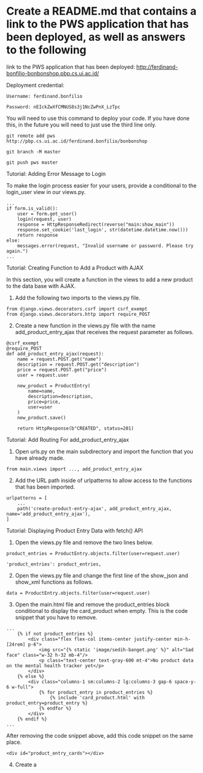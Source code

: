 Create a README.md that contains a link to the PWS application that has been deployed, as well as answers to the following
=

link to the PWS application that has been deployed: http://ferdinand-bonfilio-bonbonshop.pbp.cs.ui.ac.id/ 

Deployment credential:

```
Username: ferdinand.bonfilio

Password: nEIckZwXfCMNUS8s3j1NcZwPnX_LzTpc
```

You will need to use this command to deploy your code. If you have done this, in the future you will need to just use the third line only.

```
git remote add pws http://pbp.cs.ui.ac.id/ferdinand.bonfilio/bonbonshop

git branch -M master

git push pws master
```

Tutorial: Adding Error Message to Login

To make the login process easier for your users, provide a conditional to the login_user view in our views.py.

```
...
if form.is_valid():
    user = form.get_user()
    login(request, user)
    response = HttpResponseRedirect(reverse("main:show_main"))
    response.set_cookie('last_login', str(datetime.datetime.now()))
    return response
else:
    messages.error(request, "Invalid username or password. Please try again.")
...
```

Tutorial: Creating Function to Add a Product with AJAX

In this section, you will create a function in the views to add a new product to the data base with AJAX.

1. Add the following two imports to the views.py file.
```
from django.views.decorators.csrf import csrf_exempt
from django.views.decorators.http import require_POST
```

2. Create a new function in the views.py file with the name add_product_entry_ajax that receives the request parameter as follows.
```
@csrf_exempt
@require_POST
def add_product_entry_ajax(request):
    name = request.POST.get("name")
    description = request.POST.get("description")
    price = request.POST.get("price")
    user = request.user

    new_product = ProductEntry(
        name=name, 
        description=description,
        price=price,
        user=user
    )
    new_product.save()

    return HttpResponse(b"CREATED", status=201)
```

Tutorial: Add Routing For add_product_entry_ajax

1. Open urls.py on the main subdirectory and import the function that you have already made.
```
from main.views import ..., add_product_entry_ajax
```

2. Add the URL path inside of urlpatterns to allow access to the functions that has been imported.
```
urlpatterns = [
    ...
    path('create-product-entry-ajax', add_product_entry_ajax, name='add_product_entry_ajax'),
]
```

Tutorial: Displaying Product Entry Data with fetch() API

1. Open the views.py file and remove the two lines below.
```
product_entries = ProductEntry.objects.filter(user=request.user)

'product_entries': product_entries,
```

2. Open the views.py file and change the first line of the show_json and show_xml functions as follows.
```
data = ProductEntry.objects.filter(user=request.user)
```

3. Open the main.html file and remove the product_entries block conditional to display the card_product when empty. This is the code snippet that you have to remove.
```
...
    {% if not product_entries %}
        <div class="flex flex-col items-center justify-center min-h-[24rem] p-6">
            <img src="{% static 'image/sedih-banget.png' %}" alt="Sad face" class="w-32 h-32 mb-4"/>
            <p class="text-center text-gray-600 mt-4">No product data on the mental health tracker yet</p>
        </div>
    {% else %}
        <div class="columns-1 sm:columns-2 lg:columns-3 gap-6 space-y-6 w-full">
            {% for product_entry in product_entries %}
                {% include 'card_product.html' with product_entry=product_entry %}
            {% endfor %}
        </div>
    {% endif %}
...
```

After removing the code snippet above, add this code snippet on the same place.
```
<div id="product_entry_cards"></div>
```

4. Create a <script> block below the file (before {% endblock content %}) and create a new function in the <script> block with the name getProductEntries.
```
<script>
  async function getProductEntries(){
      return fetch("{% url 'main:show_json' %}").then((res) => res.json())
  }
</script>
```

5. Create a new function on the <script> block with the name refreshProductEntries that is used to refresh products data asynchronously.
```
<script>
    ...
 async function refreshProductEntries() {
    document.getElementById("product_entry_cards").innerHTML = "";
    document.getElementById("product_entry_cards").className = "";
    const productEntries = await getProductEntries();
    let htmlString = "";
    let classNameString = "";

    if (productEntries.length === 0) {
        classNameString = "flex flex-col items-center justify-center min-h-[24rem] p-6";
        htmlString = `
            <div class="flex flex-col items-center justify-center min-h-[24rem] p-6">
                <img src="{% static 'image/sedih-banget.png' %}" alt="Sad face" class="w-32 h-32 mb-4"/>
                <p class="text-center text-gray-600 mt-4">No product data on the mental health tracker yet.</p>
            </div>
        `;
    }
    else {
        classNameString = "columns-1 sm:columns-2 lg:columns-3 gap-6 space-y-6 w-full"
        productEntries.forEach((item) => {
            htmlString += `
            <div class="relative break-inside-avoid">
                <div class="absolute top-2 z-10 left-1/2 -translate-x-1/2 flex items-center -space-x-2">
                    <div class="w-[3rem] h-8 bg-gray-200 rounded-md opacity-80 -rotate-90"></div>
                    <div class="w-[3rem] h-8 bg-gray-200 rounded-md opacity-80 -rotate-90"></div>
                </div>
                <div class="relative top-5 bg-indigo-100 shadow-md rounded-lg mb-6 break-inside-avoid flex flex-col border-2 border-indigo-300 transform rotate-1 hover:rotate-0 transition-transform duration-300">
                    <div class="bg-indigo-200 text-gray-800 p-4 rounded-t-lg border-b-2 border-indigo-300">
                        <h3 class="font-bold text-xl mb-2">${item.fields.name}</h3>
                        <p class="text-gray-600">${item.fields.time}</p>
                    </div>
                    <div class="p-4">
                        <p class="font-semibold text-lg mb-2">My Feeling</p>
                        <p class="text-gray-700 mb-2">
                            <span class="bg-[linear-gradient(to_bottom,transparent_0%,transparent_calc(100%_-_1px),#CDC1FF_calc(100%_-_1px))] bg-[length:100%_1.5rem] pb-1">${item.fields.description}</span>
                        </p>
                        <div class="mt-4">
                            <p class="text-gray-700 font-semibold mb-2">Intensity</p>
                            <div class="relative pt-1">
                                <div class="flex mb-2 items-center justify-between">
                                    <div>
                                        <span class="text-xs font-semibold inline-block py-1 px-2 uppercase rounded-full text-indigo-600 bg-indigo-200">
                                            ${item.fields.price > 10 ? '10+' : item.fields.price}
                                        </span>
                                    </div>
                                </div>
                                <div class="overflow-hidden h-2 mb-4 text-xs flex rounded bg-indigo-200">
                                    <div style="width: ${item.fields.price > 10 ? 100 : item.fields.price * 10}%;" class="shadow-none flex flex-col text-center whitespace-nowrap text-white justify-center bg-indigo-500"></div>
                                </div>
                            </div>
                        </div>
                    </div>
                </div>
                <div class="absolute top-0 -right-4 flex space-x-1">
                    <a href="/edit-product/${item.pk}" class="bg-yellow-500 hover:bg-yellow-600 text-white rounded-full p-2 transition duration-300 shadow-md">
                        <svg xmlns="http://www.w3.org/2000/svg" class="h-9 w-9" viewBox="0 0 20 20" fill="currentColor">
                            <path d="M13.586 3.586a2 2 0 112.828 2.828l-.793.793-2.828-2.828.793-.793zM11.379 5.793L3 14.172V17h2.828l8.38-8.379-2.83-2.828z" />
                        </svg>
                    </a>
                    <a href="/delete/${item.pk}" class="bg-red-500 hover:bg-red-600 text-white rounded-full p-2 transition duration-300 shadow-md">
                        <svg xmlns="http://www.w3.org/2000/svg" class="h-9 w-9" viewBox="0 0 20 20" fill="currentColor">
                            <path fill-rule="evenodd" d="M9 2a1 1 0 00-.894.553L7.382 4H4a1 1 0 000 2v10a2 2 0 002 2h8a2 2 0 002-2V6a1 1 0 100-2h-3.382l-.724-1.447A1 1 0 0011 2H9zM7 8a1 1 0 012 0v6a1 1 0 11-2 0V8zm5-1a1 1 0 00-1 1v6a1 1 0 102 0V8a1 1 0 00-1-1z" clip-rule="evenodd" />
                        </svg>
                    </a>
                </div>
            </div>
            `;
        });
    }
    document.getElementById("product_entry_cards").className = classNameString;
    document.getElementById("product_entry_cards").innerHTML = htmlString;
}
refreshProductEntries();
</script>
```

Tutorial: Creating Modal as a Form to Add a Product

1. Add the following code to implement the modal (Tailwind) on your application. You can place the following code below the div with the id product_entry_cards that you have added previously.
```
    <div id="crudModal" tabindex="-1" aria-hidden="true" class="hidden fixed inset-0 z-50 w-full flex items-center justify-center bg-gray-800 bg-opacity-50 overflow-x-hidden overflow-y-auto transition-opacity duration-300 ease-out">
      <div id="crudModalContent" class="relative bg-white rounded-lg shadow-lg w-5/6 sm:w-3/4 md:w-1/2 lg:w-1/3 mx-4 sm:mx-0 transform scale-95 opacity-0 transition-transform transition-opacity duration-300 ease-out">
        <!-- Modal header -->
        <div class="flex items-center justify-between p-4 border-b rounded-t">
          <h3 class="text-xl font-semibold text-gray-900">
            Add New Product Entry
          </h3>
          <button type="button" class="text-gray-400 bg-transparent hover:bg-gray-200 hover:text-gray-900 rounded-lg text-sm p-1.5 ml-auto inline-flex items-center" id="closeModalBtn">
            <svg aria-hidden="true" class="w-5 h-5" fill="currentColor" viewBox="0 0 20 20" xmlns="http://www.w3.org/2000/svg">
              <path fill-rule="evenodd" d="M4.293 4.293a1 1 0 011.414 0L10 8.586l4.293-4.293a1 1 0 111.414 1.414L11.414 10l4.293 4.293a1 1 0 01-1.414 1.414L10 11.414l-4.293 4.293a1 1 0 01-1.414-1.414L8.586 10 4.293 5.707a1 1 0 010-1.414z" clip-rule="evenodd"></path>
            </svg>
            <span class="sr-only">Close modal</span>
          </button>
        </div>
        <!-- Modal body -->
        <div class="px-6 py-4 space-y-6 form-style">
          <form id="productEntryForm">
            <div class="mb-4">
              <label for="name" class="block text-sm font-medium text-gray-700">Product</label>
              <input type="text" id="name" name="name" class="mt-1 block w-full border border-gray-300 rounded-md p-2 hover:border-indigo-700" placeholder="Enter your product" required>
            </div>
            <div class="mb-4">
              <label for="description" class="block text-sm font-medium text-gray-700">Description</label>
              <textarea id="description" name="description" rows="3" class="mt-1 block w-full h-52 resize-none border border-gray-300 rounded-md p-2 hover:border-indigo-700" placeholder="Describe your description" required></textarea>
            </div>
            <div class="mb-4">
              <label for="price" class="block text-sm font-medium text-gray-700">Price</label>
              <input type="number" id="price" name="price" min="1" max="10" class="mt-1 block w-full border border-gray-300 rounded-md p-2 hover:border-indigo-700" required>
            </div>
          </form>
        </div>
        <!-- Modal footer -->
        <div class="flex flex-col space-y-2 md:flex-row md:space-y-0 md:space-x-2 p-6 border-t border-gray-200 rounded-b justify-center md:justify-end">
          <button type="button" class="bg-gray-500 hover:bg-gray-600 text-white font-bold py-2 px-4 rounded-lg" id="cancelButton">Cancel</button>
          <button type="submit" id="submitProductEntry" form="productEntryForm" class="bg-indigo-700 hover:bg-indigo-600 text-white font-bold py-2 px-4 rounded-lg">Save</button>
        </div>
      </div>
    </div>
```

2. Because we are using vanilla Tailwind CSS, there is no built-in modal class. Therefore, to make the modal work, we need to add the following JavaScript functions.
```
  const modal = document.getElementById('crudModal');
  const modalContent = document.getElementById('crudModalContent');

  function showModal() {
      const modal = document.getElementById('crudModal');
      const modalContent = document.getElementById('crudModalContent');

      modal.classList.remove('hidden'); 
      setTimeout(() => {
        modalContent.classList.remove('opacity-0', 'scale-95');
        modalContent.classList.add('opacity-100', 'scale-100');
      }, 50); 
  }

  function hideModal() {
      const modal = document.getElementById('crudModal');
      const modalContent = document.getElementById('crudModalContent');

      modalContent.classList.remove('opacity-100', 'scale-100');
      modalContent.classList.add('opacity-0', 'scale-95');

      setTimeout(() => {
        modal.classList.add('hidden');
      }, 150); 
  }

  document.getElementById("cancelButton").addEventListener("click", hideModal);
  document.getElementById("closeModalBtn").addEventListener("click", hideModal);
```

3. Change the Add New Product Entry button that you have added in the tutorial above and add a new button to perform the addition of data with AJAX.
```
        <a href="{% url 'main:create_product_entry' %}" class="bg-indigo-400 hover:bg-indigo-400 text-white font-bold py-2 px-4 rounded-lg transition duration-300 ease-in-out transform hover:-translate-y-1 hover:scale-105 mx-4 ">
            Add New Product Entry
        </a>
        <button data-modal-target="crudModal" data-modal-toggle="crudModal" class="btn bg-indigo-700 hover:bg-indigo-600 text-white font-bold py-2 px-4 rounded-lg transition duration-300 ease-in-out transform hover:-translate-y-1 hover:scale-105" onclick="showModal();">
          Add New Product Entry by AJAX
        </button>
```

Tutorial: Adding Data Product with AJAX

1. Create a new function in the block <script> with the name addProductEntry
```
  function addProductEntry() {
    fetch("{% url 'main:add_product_entry_ajax' %}", {
      method: "POST",
      body: new FormData(document.querySelector('#productEntryForm')),
    })
    .then(response => refreshProductEntries())

    document.getElementById("productEntryForm").reset(); 
    document.querySelector("[data-modal-toggle='crudModal']").click();

    return false;
  }
```

2. Add an event listener to the form in the modal to run the addProductEntry() function with the following code.
```
  document.getElementById("productEntryForm").addEventListener("submit", (e) => {
    e.preventDefault();
    addProductEntry();
  })
```

Tutorial: Protecting the Application from Cross Site Scripting (XSS)

- Trying XSS

1. Add a new product entry with the value of the mood field as follows. Other fields can be filled in according to your preference.
```
<img src=x onerror="alert('XSS!');">
```

2. Press the save button and if the storage is successful, you will get an alert with the value XSS! as shown in the figure below.


- Adding strip_tags to "Clean Up" New Data

1. Open the views.py and forms.py files and add the following imports.
```
from django.utils.html import strip_tags
```

2. In the add_product_entry_ajax function in the views.py file, use the strip_tags function on the name and description data before the data is inserted into the ProductEntry.
```
...
@csrf_exempt
@require_POST
def add_product_entry_ajax(request):
    name = strip_tags(request.POST.get("name")) # strip HTML tags!
    description = strip_tags(request.POST.get("description")) # strip HTML tags!
    ...
```

3. On the ProductEntryForm class in the forms.py file, add the following two methods.
```
...
class ProductEntryForm(ModelForm):
    class Meta:
        ...
    
    def clean_name(self):
        name = self.cleaned_data["name"]
        return strip_tags(name)

    def clean_description(self):
        description = self.cleaned_data["description"]
        return strip_tags(description)
...
```

4. After adding strip_tags, remove the data that you have just added and try to add it again. If you get an error on the form that says the mood field cannot be empty, then congratulations, you have added a security hole against XSS! If you do not get an error, check again whether you have followed the steps above.


- Sanitizing Data with DOMPurify

1. Open the main.html file and add the following code to the meta block.
```
{% block meta %}
...
<script src="https://cdn.jsdelivr.net/npm/dompurify@3.1.7/dist/purify.min.js"></script>
...
{% endblock meta %}
```

2. After that, add the following code to the refreshProductEntries function that you have added previously.
```
<script>
    ...
    async function refreshProductEntries() {
        ...
        productEntries.forEach((item) => {
            const name = DOMPurify.sanitize(item.fields.name);
            const description = DOMPurify.sanitize(item.fields.description);
            ...
        });
        ...
    }
    ...
</script>
```

WARNING: Don't forget to change all occurrences of item.fields.name to name and item.fields.description to description.

3. Refresh the main page and if you have previously had dirty data like the alert box that shows up, then the alert box should no longer appear on the browser.


Explain how you implemented the checklist above step-by-step (not just following the tutorial)!
=

Modify the previously created assignment 5 to use AJAX.
=

AJAX GET
=

- Modify the codes in data cards to able to use AJAX GET.

- Retrieve data using AJAX GET. Make sure that the datas retrieved are only the datas belonging to the logged in user.

AJAX POST
=

- Create a button that opens a modal with a form for adding a product entry.

NOTE: The modal is triggered by clicking a button on the main page. When adding a product entry successfully, the modal should be closed, and the form input should be cleared from the data entered before. If adding the product entry fails, show an error message.

- Create a new view function to add a new product entry to the database.

- Create a /create-ajax/ path that routes to the new view function you created.

- Connect the form you created inside the modal to the /create-ajax/ path.

- Perform asynchronous refresh on the main page to display the latest item list without reloading the entire main page.

WARNING: Make sure the AJAX GET and POST can be done securely.

Answer the following questions in README.md in the root folder (please modify the README.md you have created; add subheadings for each task).
= 

Explain the benefits of using JavaScript in developing web applications!
=

Using JavaScript allows us to create web applications that are dynamic and interactive. This means we can update parts of a page without reloading the whole page, respond to user actions, and enhance the user experience. As mentioned in the tutorial:

"The benefit of using JavaScript in web development is that dynamic page manipulation can be done and interaction between web pages and users can be increased."

Some examples include displaying information based on time, validating forms or data, and dynamically changing the style of elements. This makes our web applications more engaging and user-friendly.

Explain why we need to use await when we call fetch()! What would happen if we don't use await?
=

When we use fetch() to get data from a server, the response doesn't arrive instantly—it takes some time. By using await, we tell our code to wait for the fetch() operation to complete before moving on. If we don't use await, our code would try to use the data before it has arrived, leading to errors. The tutorial explains:

"The await function is used to wait for the result of an async function."

Without await, the code would continue executing, and any data-dependent operations would fail because the data isn't available yet.

Why do we need to use the csrf_exempt decorator on the view used for AJAX POST?
=

We need to use the csrf_exempt decorator because Django normally requires a CSRF token for POST requests as a security measure. When we make an AJAX POST request from JavaScript, we might not include this token. By adding @csrf_exempt, we tell Django to skip the CSRF token check for that specific view. As the tutorial states:

"The csrf_exempt decorator tells Django to not check the csrf_token in the POST request that is sent to the function."

This allows our AJAX POST request to succeed without triggering Django's CSRF protection.

On this week's tutorial, the user input sanitization is done in the back-end as well. Why can't the sanitization be done just in the front-end?
=

Sanitizing input only on the front-end isn't sufficient because users can bypass the front-end and send harmful data directly to our server. By performing sanitization on the back-end, we ensure that all data stored in our database is safe, even if someone tries to submit malicious input. The tutorial mentions:

"It is important to note that DOMPurify will only work if the data is retrieved to be displayed with HTML on the application's frontend. If there is an API /json or /xml used by the application, then the data that is obtained will still be 'dirty'."

This means relying solely on front-end sanitization leaves our application vulnerable, so back-end sanitization is necessary for security.


